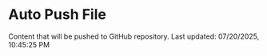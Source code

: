 # Auto Push File

Content that will be pushed to GitHub repository.
Last updated: 07/20/2025, 10:45:25 PM